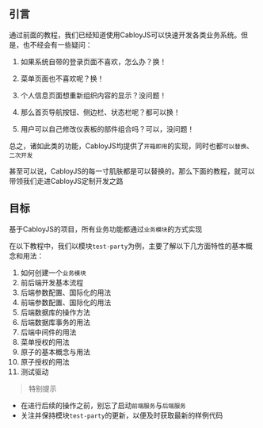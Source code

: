 ## 引言

通过前面的教程，我们已经知道使用CabloyJS可以快速开发各类业务系统。但是，也不经会有一些疑问：

1. 如果系统自带的登录页面不喜欢，怎么办？换！

2. 菜单页面也不喜欢呢？换！

3. 个人信息页面想重新组织内容的显示？没问题！

4. 那么首页导航按钮、侧边栏、状态栏呢？都可以换！

5. 用户可以自己修改仪表板的部件组合吗？可以，没问题！

总之，诸如此类的功能，CabloyJS均提供了`开箱即用`的实现，同时也都`可以替换`、`二次开发`

甚至可以说，CabloyJS的每一寸肌肤都是可以替换的。那么下面的教程，就可以带领我们走进CabloyJS定制开发之路

## 目标

基于CabloyJS的项目，所有业务功能都通过`业务模块`的方式实现

在以下教程中，我们以模块`test-party`为例，主要了解以下几方面特性的基本概念和用法：

 1. 如何创建一个`业务模块`
 2. 前后端开发基本流程
 3. 后端参数配置、国际化的用法
 4. 前端参数配置、国际化的用法
 5. 后端数据库的操作方法
 6. 后端数据库事务的用法
 7. 后端中间件的用法
 8. 菜单授权的用法
 9. 原子的基本概念与用法
10. 原子授权的用法
11. 测试驱动

> 特别提示

* 在进行后续的操作之前，别忘了启动`前端服务`与`后端服务`
* 关注并保持模块`test-party`的更新，以便及时获取最新的样例代码